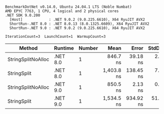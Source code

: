 ```

BenchmarkDotNet v0.14.0, Ubuntu 24.04.1 LTS (Noble Numbat)
AMD EPYC 7763, 1 CPU, 4 logical and 2 physical cores
.NET SDK 9.0.200
  [Host]            : .NET 9.0.2 (9.0.225.6610), X64 RyuJIT AVX2
  ShortRun-.NET 8.0 : .NET 8.0.13 (8.0.1325.6609), X64 RyuJIT AVX2
  ShortRun-.NET 9.0 : .NET 9.0.2 (9.0.225.6610), X64 RyuJIT AVX2

IterationCount=3  LaunchCount=1  WarmupCount=3  

```
| Method             | Runtime  | Number | Mean       | Error     | StdDev   | Min        | Max        | Gen0   | Gen1   | Allocated |
|------------------- |--------- |------- |-----------:|----------:|---------:|-----------:|-----------:|-------:|-------:|----------:|
| StringSplitNoAlloc | .NET 8.0 | 1      |   846.7 ns |  39.18 ns |  2.15 ns |   844.2 ns |   848.2 ns |      - |      - |         - |
| StringSplit        | .NET 8.0 | 1      | 1,403.8 ns | 138.45 ns |  7.59 ns | 1,396.3 ns | 1,411.5 ns | 0.1907 | 0.0019 |    3208 B |
| StringSplitNoAlloc | .NET 9.0 | 1      |   850.5 ns |   2.13 ns |  0.12 ns |   850.4 ns |   850.7 ns |      - |      - |         - |
| StringSplit        | .NET 9.0 | 1      | 1,534.5 ns | 934.92 ns | 51.25 ns | 1,475.4 ns | 1,567.0 ns | 0.1907 | 0.0019 |    3208 B |
